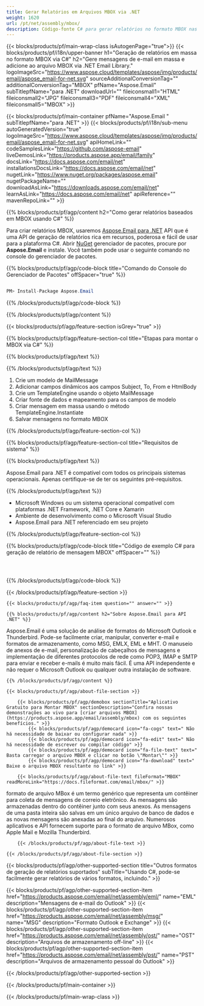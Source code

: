 ```yaml
---
title: Gerar Relatórios em Arquivos MBOX via .NET
weight: 1620
url: /pt/net/assembly/mbox/
description: Código-fonte C# para gerar relatórios no formato MBOX nas plataformas .NET Framework, .NET Core e Xamarin.
---
```


{{< blocks/products/pf/main-wrap-class isAutogenPage="true">}}
{{< blocks/products/pf/i18n/upper-banner h1="Geração de relatórios em massa no formato MBOX via C#" h2="Gere mensagens de e-mail em massa e adicione ao arquivo MBOX via .NET Email Library." logoImageSrc="https://www.aspose.cloud/templates/aspose/img/products/email/aspose_email-for-net.svg" sourceAdditionalConversionTag="" additionalConversionTag="MBOX" pfName="Aspose.Email" subTitlepfName="para .NET" downloadUrl="" fileiconsmall1="HTML" fileiconsmall2="JPG" fileiconsmall3="PDF" fileiconsmall4="XML" fileiconsmall5="MBOX" >}}

{{< blocks/products/pf/main-container pfName="Aspose.Email " subTitlepfName="para .NET" >}}
{{< blocks/products/pf/i18n/sub-menu autoGeneratedVersion="true" logoImageSrc="https://www.aspose.cloud/templates/aspose/img/products/email/aspose_email-for-net.svg" apiHomeLink="" codeSamplesLink="https://github.com/aspose-email" liveDemosLink="https://products.aspose.app/email/family" docsLink="https://docs.aspose.com/email/net" installationsDocsLink="https://docs.aspose.com/email/net" nugetLink="https://www.nuget.org/packages/aspose.email" nugetPackageName="" downloadAsLink="https://downloads.aspose.com/email/net" learnAsLink="https://docs.aspose.com/email/net" apiReference="" mavenRepoLink="" >}}

{{% blocks/products/pf/agp/content h2="Como gerar relatórios baseados em MBOX usando C#" %}}

 Para criar relatórios MBOX, usaremos
 [Aspose.Email para .NET](https://products.aspose.com/email/net)
 API que é uma API de geração de relatórios rica em recursos, poderosa e fácil de usar para a plataforma C#. Abrir
 [NuGet](https://www.nuget.org/packages/aspose.email)
 gerenciador de pacotes, procure por
 **Aspose.Email**
 e instale. Você também pode usar o seguinte comando no console do gerenciador de pacotes.

{{% blocks/products/pf/agp/code-block title="Comando do Console do Gerenciador de Pacotes" offSpacer="true" %}}

```cs

PM> Install-Package Aspose.Email

```

{{% /blocks/products/pf/agp/code-block %}}

{{% /blocks/products/pf/agp/content %}}

{{< blocks/products/pf/agp/feature-section isGrey="true" >}}

{{% blocks/products/pf/agp/feature-section-col title="Etapas para montar o MBOX via C#" %}}

{{% blocks/products/pf/agp/text %}}

{{% /blocks/products/pf/agp/text %}}

1.  Crie um modelo de MailMessage
1.  Adicionar campos dinâmicos aos campos Subject, To, From e HtmlBody
1.  Crie um TemplateEngine usando o objeto MailMessage
1.  Criar fonte de dados e mapeamento para os campos de modelo
1.  Criar mensagem em massa usando o método TemplateEngine.Instantiate
1.  Salvar mensagens no formato MBOX

{{% /blocks/products/pf/agp/feature-section-col %}}

{{% blocks/products/pf/agp/feature-section-col title="Requisitos de sistema" %}}

{{% blocks/products/pf/agp/text %}}

 Aspose.Email para .NET é compatível com todos os principais sistemas operacionais. Apenas certifique-se de ter os seguintes pré-requisitos.

{{% /blocks/products/pf/agp/text %}}

-  Microsoft Windows ou um sistema operacional compatível com plataformas .NET Framework, .NET Core e Xamarin
-  Ambiente de desenvolvimento como o Microsoft Visual Studio
-  Aspose.Email para .NET referenciado em seu projeto

{{% /blocks/products/pf/agp/feature-section-col %}}

{{% blocks/products/pf/agp/code-block title="Código de exemplo C# para geração de relatório de mensagem MBOX" offSpacer="" %}}

```cs

   

```

{{% /blocks/products/pf/agp/code-block %}}

{{< /blocks/products/pf/agp/feature-section >}}

    {{< blocks/products/pf/agp/faq-item question="" answer="" >}}


<!-- aboutfile Starts -->

    {{% blocks/products/pf/agp/content h2="Sobre Aspose.Email para API .NET" %}}

 Aspose.Email é uma solução de análise de formatos do Microsoft Outlook e Thunderbird. Pode-se facilmente criar, manipular, converter e-mail e formatos de armazenamento, como MSG, EMLX, EML e MHT. O manuseio de anexos de e-mail, personalização de cabeçalhos de mensagens e implementação de diferentes protocolos de rede como POP3, IMAP e SMTP para enviar e receber e-mails é muito mais fácil. É uma API independente e não requer o Microsoft Outlook ou qualquer outra instalação de software.



    {{% /blocks/products/pf/agp/content %}}

    {{< blocks/products/pf/agp/about-file-section >}}

        {{< blocks/products/pf/agp/demobox sectionTitle="Aplicativo Gratuito para Montar MBOX" sectionDescription="Confira nossas demonstrações ao vivo para [criar arquivos MBOX](https://products.aspose.app/email/assembly/mbox) com os seguintes benefícios." >}}
            {{< blocks/products/pf/agp/democard icon="fa-cogs" text=" Não há necessidade de baixar ou configurar nada" >}}
            {{< blocks/products/pf/agp/democard icon="fa-edit" text=" Não há necessidade de escrever ou compilar código" >}}
            {{< blocks/products/pf/agp/democard icon="fa-file-text" text=" Basta carregar o arquivo MBOX e clicar no botão \"Montar\"" >}}
            {{< blocks/products/pf/agp/democard icon="fa-download" text=" Baixe o arquivo MBOX resultante no link" >}}

        {{< blocks/products/pf/agp/about-file-text fileFormat="MBOX" readMoreLink="https://docs.fileformat.com/email/mbox/" >}}
formato de arquivo MBox é um termo genérico que representa um contêiner para coleta de mensagens de correio eletrônico. As mensagens são armazenadas dentro do contêiner junto com seus anexos. As mensagens de uma pasta inteira são salvas em um único arquivo de banco de dados e as novas mensagens são anexadas ao final do arquivo. Numerosos aplicativos e API fornecem suporte para o formato de arquivo MBox, como Apple Mail e Mozilla Thunderbird.

        {{< /blocks/products/pf/agp/about-file-text >}}

    {{< /blocks/products/pf/agp/about-file-section >}}

<!-- aboutfile Ends -->

{{< blocks/products/pf/agp/other-supported-section title="Outros formatos de geração de relatórios suportados" subTitle="Usando C#, pode-se facilmente gerar relatórios de vários formatos, incluindo." >}}

{{< blocks/products/pf/agp/other-supported-section-item href="https://products.aspose.com/email/net/assembly/eml/" name="EML" description="Mensagens de e-mail do Outlook" >}}
{{< blocks/products/pf/agp/other-supported-section-item href="https://products.aspose.com/email/net/assembly/msg/" name="MSG" description="Formato Outlook e Exchange" >}}
{{< blocks/products/pf/agp/other-supported-section-item href="https://products.aspose.com/email/net/assembly/ost/" name="OST" description="Arquivos de armazenamento off-line" >}}
{{< blocks/products/pf/agp/other-supported-section-item href="https://products.aspose.com/email/net/assembly/pst/" name="PST" description="Arquivos de armazenamento pessoal do Outlook" >}}

{{< /blocks/products/pf/agp/other-supported-section >}}

{{< /blocks/products/pf/main-container >}}
   
{{< /blocks/products/pf/main-wrap-class >}}